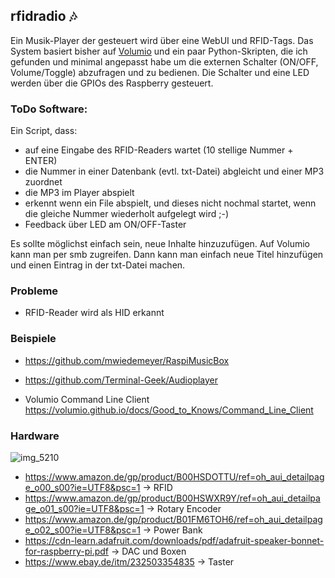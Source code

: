 ## rfidradio :notes:

Ein Musik-Player der gesteuert wird über eine WebUI und RFID-Tags.
Das System basiert bisher auf [Volumio](https://volumio.org) und ein paar Python-Skripten, die ich gefunden und minimal angepasst habe um die externen Schalter (ON/OFF, Volume/Toggle) abzufragen und zu bedienen.
Die Schalter und eine LED werden über die GPIOs des Raspberry gesteuert.

### ToDo Software:

Ein Script, dass:
- auf eine Eingabe des RFID-Readers wartet (10 stellige Nummer + ENTER)
- die Nummer in einer Datenbank (evtl. txt-Datei) abgleicht und einer MP3 zuordnet
- die MP3 im Player abspielt
- erkennt wenn ein File abspielt, und dieses nicht nochmal startet, wenn die gleiche Nummer wiederholt aufgelegt wird ;-)
- Feedback über LED am ON/OFF-Taster

Es sollte möglichst einfach sein, neue Inhalte hinzuzufügen. Auf Volumio kann man per smb zugreifen. Dann kann man einfach neue Titel hinzufügen und einen Eintrag in der txt-Datei machen.

### Probleme
- RFID-Reader wird als HID erkannt

### Beispiele
- https://github.com/mwiedemeyer/RaspiMusicBox
- https://github.com/Terminal-Geek/Audioplayer

- Volumio Command Line Client https://volumio.github.io/docs/Good_to_Knows/Command_Line_Client

### Hardware
![img_5210](https://user-images.githubusercontent.com/25091747/33244486-447f4a74-d2f8-11e7-8385-c3340e1acabd.jpg)

- https://www.amazon.de/gp/product/B00HSDOTTU/ref=oh_aui_detailpage_o00_s00?ie=UTF8&psc=1 -> RFID
- https://www.amazon.de/gp/product/B00HSWXR9Y/ref=oh_aui_detailpage_o01_s00?ie=UTF8&psc=1 -> Rotary Encoder
- https://www.amazon.de/gp/product/B01FM6TOH6/ref=oh_aui_detailpage_o02_s00?ie=UTF8&psc=1 -> Power Bank
- https://cdn-learn.adafruit.com/downloads/pdf/adafruit-speaker-bonnet-for-raspberry-pi.pdf -> DAC und Boxen
- https://www.ebay.de/itm/232503354835 -> Taster
